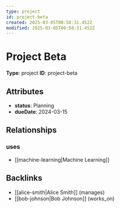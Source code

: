 ```yaml
---
type: project
id: project-beta
created: 2025-03-05T00:58:31.452Z
modified: 2025-03-05T00:58:31.452Z
---
```


# Project Beta

**Type**: project
**ID**: project-beta

## Attributes

- **status**: Planning
- **dueDate**: 2024-03-15

## Relationships

### uses

- [[machine-learning|Machine Learning]]

## Backlinks

- [[alice-smith|Alice Smith]] (manages)
- [[bob-johnson|Bob Johnson]] (works_on)

